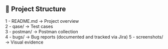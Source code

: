 ## 📁 Project Structure

1 - README.md → Project overview  
2 - qase/ → Test cases  
3 - postman/ → Postman collection  
4 - bugs/ → Bug reports (documented and tracked via Jira) 
5 - screenshots/ → Visual evidence
